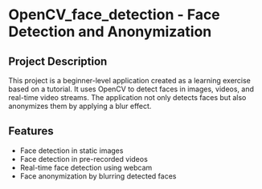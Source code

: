 # OpenCV_face_detection - Face Detection and Anonymization

## Project Description

This project is a beginner-level application created as a learning exercise based on a tutorial. It uses OpenCV to detect faces in images, videos, and real-time video streams. The application not only detects faces but also anonymizes them by applying a blur effect.

## Features

- Face detection in static images
- Face detection in pre-recorded videos
- Real-time face detection using webcam
- Face anonymization by blurring detected faces

